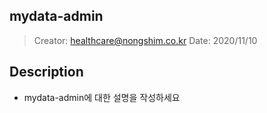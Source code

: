 ## mydata-admin
> Creator: healthcare@nongshim.co.kr
> Date: 2020/11/10

## Description
* mydata-admin에 대한 설명을 작성하세요